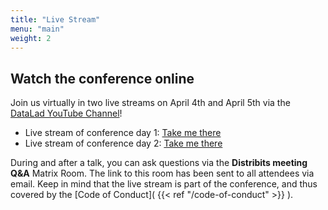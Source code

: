 ```yaml
---
title: "Live Stream"
menu: "main"
weight: 2
---
```


## Watch the conference online

Join us virtually in two live streams on April 4th and April 5th via the [DataLad YouTube Channel](https://www.youtube.com/@DataLad/streams)!

* Live stream of conference day 1: [Take me there](https://youtube.com/live/BwRy3z_hQ70?feature=share)
* Live stream of conference day 2: [Take me there](https://youtube.com/live/L1MKaUgg1xs?feature=share)

During and after a talk, you can ask questions via the **Distribits meeting Q&A** Matrix Room. The link to this room has been sent to all attendees via email.
Keep in mind that the live stream is part of the conference, and thus covered by the [Code of Conduct]( {{< ref "/code-of-conduct" >}} ).